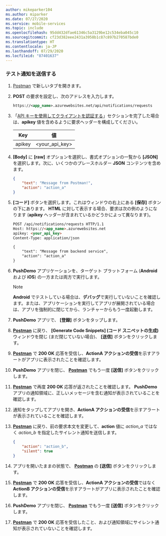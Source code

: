 ```yaml
---
author: mikeparker104
ms.author: miparker
ms.date: 07/27/2020
ms.service: mobile-services
ms.topic: include
ms.openlocfilehash: 95dd432dfae61346c5a3129be12c534eba045c10
ms.sourcegitcommit: cf23d382eee2431a3958b1c87c897b270587bde0
ms.translationtype: HT
ms.contentlocale: ja-JP
ms.lasthandoff: 07/29/2020
ms.locfileid: "87401637"
---
```

### <a name="send-a-test-notification"></a>テスト通知を送信する

1. [Postman](https://www.postman.com/downloads/) で新しいタブを開きます。

1. **POST** の要求を設定し、次のアドレスを入力します。

    ```xml
    https://<app_name>.azurewebsites.net/api/notifications/requests
    ```

1. 「[API キーを使用してクライアントを認証する](#authenticate-clients-using-an-api-key-optional)」セクションを完了した場合は、**apikey** 値を含めるように要求ヘッダーを構成してください。

   | Key                            | 値                          |
   | ------------------------------ | ------------------------------ |
   | apikey                         | <your_api_key>                 |

1. **[Body]** に **[raw]** オプションを選択し、書式オプションの一覧から **[JSON]** を選択します。次に、いくつかのプレースホルダー **JSON** コンテンツを含めます。

    ```json
    {
        "text": "Message from Postman!",
        "action": "action_a"
    }
    ```

1. **[コード]** ボタンを選択します。これはウィンドウの右上にある **[保存]** ボタンの下にあります。 **HTML** に対して表示する場合、要求は次の例のようになります (**apikey** ヘッダーが含まれているかどうかによって異なります)。

    ```html
    POST /api/notifications/requests HTTP/1.1
    Host: https://<app_name>.azurewebsites.net
    apikey: <your_api_key>
    Content-Type: application/json

    {
        "text": "Message from backend service",
        "action": "action_a"
    }
    ```

1. **PushDemo** アプリケーションを、ターゲット プラットフォーム (**Android** および **iOS**) の一方または両方で実行します。

    > [!NOTE]
    > **Android** でテストしている場合は、**デバッグ**で実行していないことを確認します。または、アプリケーションを実行してアプリが展開されている場合は、アプリを強制的に閉じてから、ランチャーからもう一度起動します。

1. **PushDemo** アプリで、 **[登録]** ボタンをタップします。

1. **[Postman](https://www.postman.com/downloads)** に戻り、 **[Generate Code Snippets] (コード スニペットの生成)** ウィンドウを閉じ (まだ閉じていない場合)、 **[送信]** ボタンをクリックします。

1. **[Postman](https://www.postman.com/downloads)** で **200 OK** 応答を受信し、**ActionA アクションの受信**を示すアラートがアプリに表示されたことを確認します。  

1. **PushDemo** アプリを閉じ、 **[Postman](https://www.postman.com/downloads)** でもう一度 **[送信]** ボタンをクリックします。

1. **[Postman](https://www.postman.com/downloads)** で再度 **200 OK** 応答が返されたことを確認します。 **PushDemo** アプリの通知領域に、正しいメッセージを含む通知が表示されていることを確認します。

1. 通知をタップしてアプリを開き、**ActionA アクションの受信**を示すアラートが表示されていることを確認します。

1. **[Postman](https://www.postman.com/downloads)** に戻り、前の要求本文を変更して、**action** 値に *action_a* ではなく *action_b* を指定したサイレント通知を送信します。

    ```json
    {
        "action": "action_b",
        "silent": true
    }
    ```

1. アプリを開いたままの状態で、 **[Postman](https://www.postman.com/downloads)** の **[送信]** ボタンをクリックします。

1. **[Postman](https://www.postman.com/downloads)** で **200 OK** 応答を受信し、**ActionA アクションの受信**ではなく **ActionB アクションの受信**を示すアラートがアプリに表示されたことを確認します。

1. **PushDemo** アプリを閉じ、 **[Postman](https://www.postman.com/downloads)** でもう一度 **[送信]** ボタンをクリックします。

1. **[Postman](https://www.postman.com/downloads)** で **200 OK** 応答を受信したこと、および通知領域にサイレント通知が表示されていないことを確認します。
